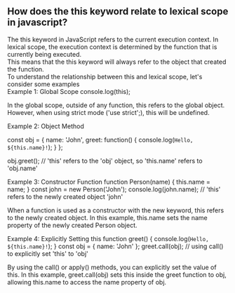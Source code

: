 <h2>How does the this keyword relate to lexical scope in javascript?</h2>
The this keyword in JavaScript refers to the current execution context. In lexical scope, the execution context is determined by the function that is currently being executed. <br>
This means that the this keyword will always refer to the object that created the function.
<br>
To understand the relationship between this and lexical scope, let's consider some examples

<br>
Example 1: Global Scope
console.log(this);

In the global scope, outside of any function, this refers to the global object. However, when using strict mode ('use strict';), this will be undefined.

Example 2: Object Method

const obj = {
  name: 'John',
  greet: function() {
    console.log(`Hello, ${this.name}!`);
  }
};

obj.greet();  // 'this' refers to the 'obj' object, so 'this.name' refers to 'obj.name'

Example 3: Constructor Function
function Person(name) {
  this.name = name;
}
const john = new Person('John');
console.log(john.name);  // 'this' refers to the newly created object 'john'

When a function is used as a constructor with the new keyword, this refers to the newly created object. In this example, this.name sets the name property of the newly created Person object.

Example 4: Explicitly Setting this
function greet() {
  console.log(`Hello, ${this.name}!`);
}
const obj = {
  name: 'John'
};
greet.call(obj);  // using call() to explicitly set 'this' to 'obj'

By using the call() or apply() methods, you can explicitly set the value of this. In this example, greet.call(obj) sets this inside the greet function to obj, allowing this.name to access the name property of obj.
